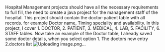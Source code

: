 Hospital Management projects should have all the necessary requirements to full fill, the need to create a java project for the management staff of the hospital. This project should contain the doctor-patient table with all records. for example Doctor name, Timing speciality and availability. In this project, I cover 1. DOCTOR, 2. PATIENT, 3. MEDICAL, 4. LAB, 5. FACILITY, 6. STAFF tables. Now take an example of the Doctor table, I already saved some doctor details, when you select option 1. The doctors new entry 2.doctors list
![Uploading image.png…]()
